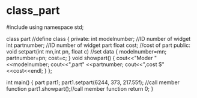 class_part
==========
#include <iostream>
using namespace std;

class part  //define class
{
private:
    int modelnumber;  //ID number of widget
    int partnumber;    //ID number of widget part
    float cost;   //cost of part
public:
    void setpart(int mn,int pn, float c)  //set data
    {
        modelnumber=mn;
        partnumber=pn;
        cost=c;
    }
    void showpart()
    {
        cout<<"Moder "  <<modelnumber;
        cout<<",part"  <<partnumber;
        cout<<",cost $"<<cost<<endl;
    }
};


int main()
{
    part part1;
    part1.setpart(6244, 373, 217.55f);  //call member function
    part1.showpart();//call member function
    return 0;
}
